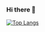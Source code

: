 ### Hi there 👋


[![Top Langs](https://github-readme-stats.vercel.app/api/top-langs/?username=danangwijaya750&layout=compact)](https://github.com/danangwijaya750/github-readme-stats)
